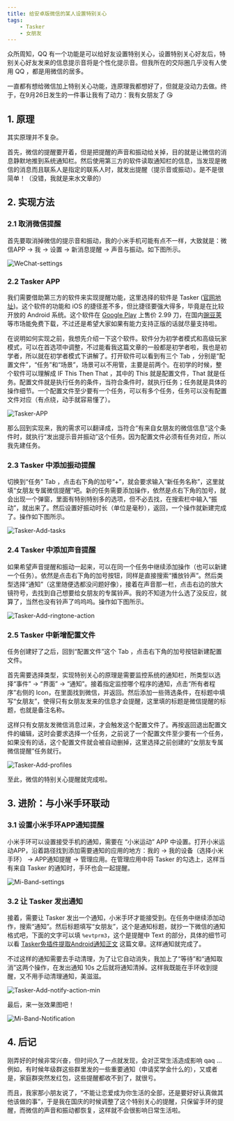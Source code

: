 ```yaml
---
title: 给安卓版微信的某人设置特别关心
tags:
    - Tasker
    - 女朋友
---
```


众所周知，QQ 有一个功能是可以给好友设置特别关心，设置特别关心好友后，特别关心好友发来的信息提示音将是个性化提示音。但我所在的交际圈几乎没有人使用 QQ ，都是用微信的居多。

一直都有想给微信加上特别关心功能，连原理我都想好了，但就是没动力去做。终于，在9月26日发生的一件事让我有了动力：我有女朋友了 :kissing_heart:

<!--more-->

## 1. 原理

其实原理并不复杂。

首先，微信的提醒要开着，但是把提醒的声音和振动给关掉，目的就是让微信的消息静默地推到系统通知栏。然后使用第三方的软件读取通知栏的信息，当发现是微信的消息而且联系人是指定的联系人时，就发出提醒（提示音或振动）。是不是很简单！（没错，我就是来水文章的）

## 2. 实现方法

### 2.1 取消微信提醒

首先要取消掉微信的提示音和振动，我的小米手机可能有点不一样，大致就是：微信APP -> 我 -> 设置 -> 新消息提醒 -> 声音与振动。如下图所示。

![WeChat-settings](https://img4blog-1252202799.cos.ap-guangzhou.myqcloud.com/aomnisz/2019-10-04-Set-special-concern-for-WeChat-contacts/WeChat-settings-min.png)

### 2.2 Tasker APP

我们需要借助第三方的软件来实现提醒功能，这里选择的软件是 Tasker ([官网地址](https://tasker.joaoapps.com/))。这个软件的功能和 iOS 的捷径差不多，但比捷径要强大得多，毕竟是在比较开放的 Android 系统。这个软件在 [Google Play](https://play.google.com/store/apps/details?id=net.dinglisch.android.taskerm) 上售价 2.99 刀，在国内[豌豆荚](https://www.wandoujia.com/apps/237829)等市场能免费下载，不过还是希望大家如果有能力支持正版的话就尽量支持啦。

在说明如何实现之前，我想先介绍一下这个软件。软件分为初学者模式和高级玩家模式，可以在首选项中调整，不过能看我这篇文章的一般都是初学者啦，我也是初学者，所以就在初学者模式下讲解了。打开软件可以看到有三个 Tab ，分别是“配置文件”，“任务”和“场景”，场景可以不用管，主要是前两个。在初学的时候，整个软件可以理解成 IF This Then That ，其中的 This 就是配置文件，That 就是任务。配置文件就是执行任务的条件，当符合条件时，就执行任务；任务就是具体的操作细节。一个配置文件至少要有一个任务，可以有多个任务，任务可以没有配置文件对应（有点绕，动手就容易懂了）。

![Tasker-APP](https://img4blog-1252202799.cos.ap-guangzhou.myqcloud.com/aomnisz/2019-10-04-Set-special-concern-for-WeChat-contacts/Tasker-APP-min.png)

那么回到实现来，我的需求可以翻译成，当符合“有来自女朋友的微信信息”这个条件时，就执行“发出提示音并振动”这个任务。因为配置文件必须有任务对应，所以我先建任务。

### 2.3 Tasker 中添加振动提醒

切换到“任务” Tab ，点击右下角的加号“+”，就会要求输入“新任务名称”，这里就填“女朋友专属微信提醒”吧。新的任务需要添加操作，依然是点右下角的加号，就会出现一个弹窗，里面有特别特别多的选项，但不必去找，在搜索栏中输入“振动”，就出来了。然后设置好振动时长（单位是毫秒），返回，一个操作就新建完成了。操作如下图所示。

![Tasker-Add-tasks](https://img4blog-1252202799.cos.ap-guangzhou.myqcloud.com/aomnisz/2019-10-04-Set-special-concern-for-WeChat-contacts/Tasker-Add-tasks-min.png)

### 2.4 Tasker 中添加声音提醒

如果希望声音提醒和振动一起来，可以在同一个任务中继续添加操作（也可以新建一个任务）。依然是点击右下角的加号按钮，同样是直接搜索“播放铃声”。然后类型选择“通知”（这里随便选都没问题好像），接着在声音那一栏，点击右边的放大镜符号，去找到自己想要给女朋友的专属铃声。我的不知道为什么选了没反应，就算了，当然也没有铃声了呜呜呜。操作如下图所示。

![Tasker-Add-ringtone-action](https://img4blog-1252202799.cos.ap-guangzhou.myqcloud.com/aomnisz/2019-10-04-Set-special-concern-for-WeChat-contacts/Tasker-Add-ringtone-action-min.png)

### 2.5 Tasker 中新增配置文件

任务创建好了之后，回到“配置文件”这个 Tab ，点击右下角的加号按钮新建配置文件。

首先需要选择类型，实现特别关心的原理是需要监控系统的通知栏，所类型以选择“事件” -> “界面” -> “通知”。接着指定监控哪个程序的通知，点击“所有者程序”右侧的 Icon，在里面找到微信，并返回。然后添加一些筛选条件，在标题中填写“女朋友”，使得只有女朋友发来的信息才会提醒，这里填的标题是微信提醒的标题，也就是备注名称。

这样只有女朋友发微信消息过来，才会触发这个配置文件了。再按返回退出配置文件的编辑，这时会要求选择一个任务，之前说了一个配置文件至少要有一个任务，如果没有的话，这个配置文件就会被自动删掉，这里选择之前创建的“女朋友专属微信提醒”任务就行。

![Tasker-Add-profiles](https://img4blog-1252202799.cos.ap-guangzhou.myqcloud.com/aomnisz/2019-10-04-Set-special-concern-for-WeChat-contacts/Tasker-Add-profiles-min.png)

至此，微信的特别关心提醒就完成啦。

## 3. 进阶：与小米手环联动

### 3.1 设置小米手环APP通知提醒

小米手环可以设置接受手机的通知，需要在 “小米运动” APP 中设置。打开小米运动APP，沿着路径找到添加需要通知的应用的地方：我的 -> 我的设备（选择小米手环） -> APP通知提醒 -> 管理应用。在管理应用中将 Tasker 的勾选上，这样当有来自 Tasker 的通知时，手环也会一起提醒。

![Mi-Band-settings](https://img4blog-1252202799.cos.ap-guangzhou.myqcloud.com/aomnisz/2019-10-04-Set-special-concern-for-WeChat-contacts/Mi-Band-settings-min.png)

### 3.2 让 Tasker 发出通知

接着，需要让 Tasker 发出一个通知，小米手环才能接受到。在任务中继续添加动作，搜索“通知”。然后标题填写“女朋友”，这个是通知标题，就抄一下微信的通知格式吧，下面的文字可以填 `%evtprm3`，这个是提醒中 Text 的部分，具体的细节可以看 [Tasker免插件提取Android通知正文](https://medium.com/@xtarin/tasker%e5%85%8d%e6%8f%92%e4%bb%b6%e6%8f%90%e5%8f%96android%e9%80%9a%e7%9f%a5%e6%ad%a3%e6%96%87-6b3d4051f650) 这篇文章。这样通知就完成了。

不过这样的通知需要去手动清理，为了让它自动消失，我加上了“等待”和“通知取消”这两个操作，在发出通知 10s 之后就将通知清掉。这样我既能在手环收到提醒，又不用手动清理通知，美滋滋。

![Tasker-Add-notify-action-min](https://img4blog-1252202799.cos.ap-guangzhou.myqcloud.com/aomnisz/2019-10-04-Set-special-concern-for-WeChat-contacts/Tasker-Add-notify-action-min.png)

最后，来一张效果图吧！

![Mi-Band-Notification](https://img4blog-1252202799.cos.ap-guangzhou.myqcloud.com/aomnisz/2019-10-04-Set-special-concern-for-WeChat-contacts/Mi-Band-Notification-min.png)

## 4. 后记

刚弄好的时候非常兴奋，但时间久了一点就发现，会对正常生活造成影响 qaq ... 例如，有时候年级群这些群里发的一些重要通知（申请奖学金什么的），又或者是，家庭群突然发红包，这些提醒都收不到了，就很亏。

而且，我家那小朋友说了，“不能让恋爱成为你生活的全部，还是要好好认真做其他该做的事”，于是我在国庆的时候调整了这个特别关心的提醒，只保留手环的提醒，而微信的声音和振动都恢复，这样就不会很影响日常生活啦。
